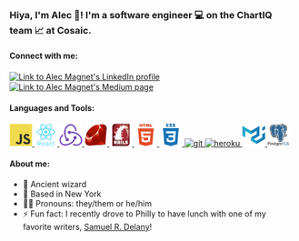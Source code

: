 ### Hiya, I'm Alec 🧲! I'm a software engineer 💻 on the ChartIQ team 📈 at Cosaic. 

#### Connect with me: 

<a href="https://www.linkedin.com/in/alec-magnet/" target="_blank"><img align="center" src="https://raw.githubusercontent.com/rahuldkjain/github-profile-readme-generator/master/src/images/icons/Social/linked-in-alt.svg" alt="Link to Alec Magnet's LinkedIn profile" height="30" width="40" /></a>
<a href="https://medium.com/@alecmagnet" target="_blank"><img align="center" src="https://raw.githubusercontent.com/rahuldkjain/github-profile-readme-generator/master/src/images/icons/Social/medium.svg" alt="Link to Alec Magnet's Medium page" height="30" width="40" /></a>
</p>

#### Languages and Tools:

<a href="https://developer.mozilla.org/en-US/docs/Web/JavaScript" target="_blank"> <img src="https://raw.githubusercontent.com/devicons/devicon/master/icons/javascript/javascript-original.svg" alt="Javascript" width="40" height="40"/> </a> 
<a href="https://reactjs.org/" target="_blank"> <img src="https://raw.githubusercontent.com/devicons/devicon/master/icons/react/react-original-wordmark.svg" alt="React" width="40" height="40"/> </a> 
<a href="https://reactjs.org/" target="_blank"> <img src="https://raw.githubusercontent.com/devicons/devicon/master/icons/redux/redux-original.svg" alt="Redux" width="40" height="40"/> </a> 
<a href="https://www.ruby-lang.org/en/" target="_blank"> <img src="https://raw.githubusercontent.com/devicons/devicon/master/icons/ruby/ruby-original.svg" alt="Ruby" width="40" height="40"/> </a> 
<a href="https://rubyonrails.org" target="_blank"> <img src="https://raw.githubusercontent.com/devicons/devicon/master/icons/rails/rails-original-wordmark.svg" alt="Rails" width="40" height="40"/> </a> 
<a href="https://www.w3.org/html/" target="_blank"> <img src="https://raw.githubusercontent.com/devicons/devicon/master/icons/html5/html5-plain-wordmark.svg" alt="HTML5" width="40" height="40"/> </a>
<a href="https://www.w3schools.com/css/" target="_blank" > <img src="https://raw.githubusercontent.com/devicons/devicon/master/icons/css3/css3-plain-wordmark.svg" alt="CSS3" width="40" height="40"/> </a>
<a href="https://git-scm.com/" target="_blank"> <img src="https://www.vectorlogo.zone/logos/git-scm/git-scm-icon.svg" alt="git" width="40" height="40"/> </a> 
<a href="https://heroku.com" target="_blank"> <img src="https://www.vectorlogo.zone/logos/heroku/heroku-icon.svg" alt="heroku" width="40" height="40"/> </a> 
<a href="https://mui.com/" target="_blank" > <img src="https://raw.githubusercontent.com/devicons/devicon/master/icons/materialui/materialui-original.svg" alt="MUI" width="40" height="40"/> </a> 
<a href="https://www.postgresql.org" target="_blank"> <img src="https://raw.githubusercontent.com/devicons/devicon/master/icons/postgresql/postgresql-original-wordmark.svg" alt="postgresql" width="40" height="40"/> </a> 

#### About me:

- 🧙‍ Ancient wizard
- 🌆 Based in New York  
- 🏳️‍🌈 Pronouns: they/them or he/him
- ⚡ Fun fact: I recently drove to Philly to have lunch with one of my favorite writers, [Samuel R. Delany](https://ibb.co/mcJ90dQ")! 
<!--
**alecmagnet/alecmagnet** is a ✨ _special_ ✨ repository because its `README.md` (this file) appears on your GitHub profile.

Here are some ideas to get you started:

- 🔭 I’m currently working on sprucing up my projects from bootcamp at Flatiron and finding a job! 
- 🌱 I’m currently learning data structures and basic algorithms. 
- 👯 I’m looking to collaborate on ...
- 🤔 I’m looking for help with ...
- 💬 Ask me about ...
- 📫 How to reach me: ...
- 😄 Pronouns: ...
- ⚡ Fun fact: ...
-->

